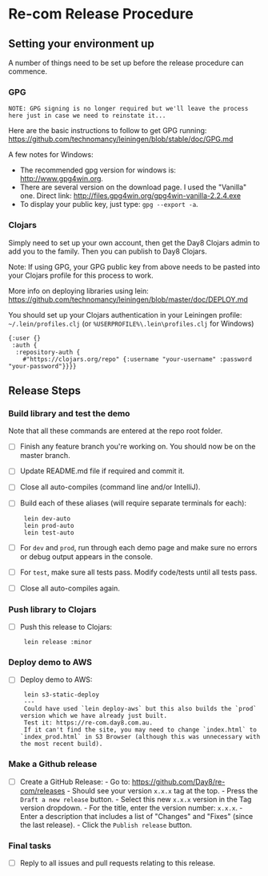 # Re-com Release Procedure

## Setting your environment up

A number of things need to be set up before the release procedure can commence.


### GPG

```
NOTE: GPG signing is no longer required but we'll leave the process here just in case we need to reinstate it...
```

Here are the basic instructions to follow to get GPG running: https://github.com/technomancy/leiningen/blob/stable/doc/GPG.md

A few notes for Windows:

 - The recommended gpg version for windows is: http://www.gpg4win.org.
 - There are several version on the download page. I used the "Vanilla" one. Direct link: http://files.gpg4win.org/gpg4win-vanilla-2.2.4.exe
 - To display your public key, just type: `gpg --export -a`.


### Clojars

Simply need to set up your own account, then get the Day8 Clojars admin to add you to the family. Then you can publish to Day8 Clojars.
 
Note: If using GPG, your GPG public key from above needs to be pasted into your Clojars profile for this process to work.

More info on deploying libraries using lein: https://github.com/technomancy/leiningen/blob/master/doc/DEPLOY.md

You should set up your Clojars authentication in your Leiningen profile: `~/.lein/profiles.clj` (or `%USERPROFILE%\.lein\profiles.clj` for Windows)
```
{:user {}
 :auth {
  :repository-auth {
    #"https://clojars.org/repo" {:username "your-username" :password "your-password"}}}}
```


## Release Steps

### Build library and test the demo

Note that all these commands are entered at the repo root folder.

- [ ] Finish any feature branch you're working on. You should now be on the master branch.
- [ ] Update README.md file if required and commit it.
- [ ] Close all auto-compiles (command line and/or IntelliJ).
- [ ] Build each of these aliases (will require separate terminals for each):

       lein dev-auto
       lein prod-auto
       lein test-auto

- [ ] For `dev` and `prod`, run through each demo page and make sure no errors or debug output appears in the console. 
- [ ] For `test`, make sure all tests pass. Modify code/tests until all tests pass. 
- [ ] Close all auto-compiles again.


### Push library to Clojars

- [ ] Push this release to Clojars:

       lein release :minor


### Deploy demo to AWS

- [ ] Deploy demo to AWS:

       lein s3-static-deploy
       ---
       Could have used `lein deploy-aws` but this also builds the `prod` version which we have already just built.
       Test it: https://re-com.day8.com.au.
       If it can't find the site, you may need to change `index.html` to `index_prod.html` in S3 Browser (although this was unnecessary with the most recent build).


### Make a Github release

- [ ] Create a GitHub Release:
       - Go to: https://github.com/Day8/re-com/releases
       - Should see your version `x.x.x` tag at the top.
       - Press the `Draft a new release` button.
       - Select this new `x.x.x` version in the Tag version dropdown.
       - For the title, enter the version number: `x.x.x`.
       - Enter a description that includes a list of "Changes" and "Fixes" (since the last release).
       - Click the `Publish release` button.


### Final tasks

- [ ] Reply to all issues and pull requests relating to this release.
